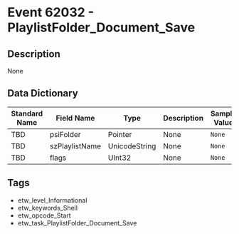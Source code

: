 # Event 62032 - PlaylistFolder_Document_Save

## Description
None

## Data Dictionary
|Standard Name|Field Name|Type|Description|Sample Value|
|---|---|---|---|---|
|TBD|psiFolder|Pointer|None|`None`|
|TBD|szPlaylistName|UnicodeString|None|`None`|
|TBD|flags|UInt32|None|`None`|

## Tags
* etw_level_Informational
* etw_keywords_Shell
* etw_opcode_Start
* etw_task_PlaylistFolder_Document_Save